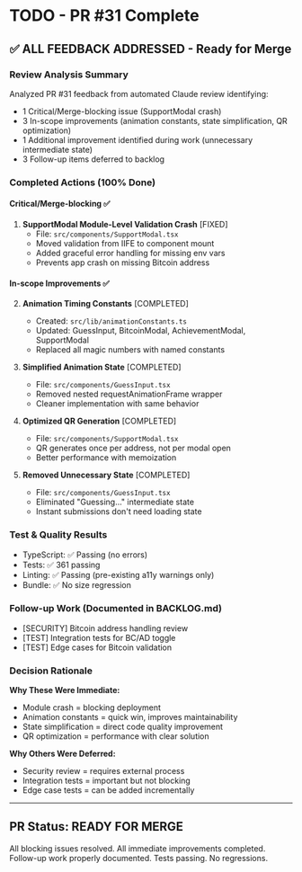 # TODO - PR #31 Complete

## ✅ ALL FEEDBACK ADDRESSED - Ready for Merge

### Review Analysis Summary

Analyzed PR #31 feedback from automated Claude review identifying:

- 1 Critical/Merge-blocking issue (SupportModal crash)
- 3 In-scope improvements (animation constants, state simplification, QR optimization)
- 1 Additional improvement identified during work (unnecessary intermediate state)
- 3 Follow-up items deferred to backlog

### Completed Actions (100% Done)

#### Critical/Merge-blocking ✅

1. **SupportModal Module-Level Validation Crash** [FIXED]
   - File: `src/components/SupportModal.tsx`
   - Moved validation from IIFE to component mount
   - Added graceful error handling for missing env vars
   - Prevents app crash on missing Bitcoin address

#### In-scope Improvements ✅

2. **Animation Timing Constants** [COMPLETED]

   - Created: `src/lib/animationConstants.ts`
   - Updated: GuessInput, BitcoinModal, AchievementModal, SupportModal
   - Replaced all magic numbers with named constants

3. **Simplified Animation State** [COMPLETED]

   - File: `src/components/GuessInput.tsx`
   - Removed nested requestAnimationFrame wrapper
   - Cleaner implementation with same behavior

4. **Optimized QR Generation** [COMPLETED]

   - File: `src/components/SupportModal.tsx`
   - QR generates once per address, not per modal open
   - Better performance with memoization

5. **Removed Unnecessary State** [COMPLETED]
   - File: `src/components/GuessInput.tsx`
   - Eliminated "Guessing..." intermediate state
   - Instant submissions don't need loading state

### Test & Quality Results

- TypeScript: ✅ Passing (no errors)
- Tests: ✅ 361 passing
- Linting: ✅ Passing (pre-existing a11y warnings only)
- Bundle: ✅ No size regression

### Follow-up Work (Documented in BACKLOG.md)

- [SECURITY] Bitcoin address handling review
- [TEST] Integration tests for BC/AD toggle
- [TEST] Edge cases for Bitcoin validation

### Decision Rationale

**Why These Were Immediate:**

- Module crash = blocking deployment
- Animation constants = quick win, improves maintainability
- State simplification = direct code quality improvement
- QR optimization = performance with clear solution

**Why Others Were Deferred:**

- Security review = requires external process
- Integration tests = important but not blocking
- Edge case tests = can be added incrementally

---

## PR Status: READY FOR MERGE

All blocking issues resolved. All immediate improvements completed.
Follow-up work properly documented. Tests passing. No regressions.
